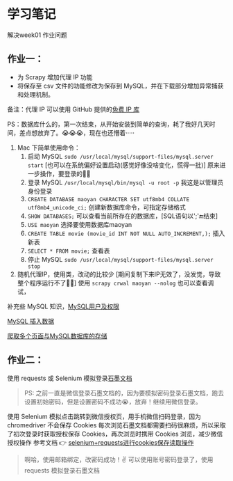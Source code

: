 # 学习笔记

解决week01 作业问题

## 作业一：

- 为 Scrapy 增加代理 IP 功能
- 将保存至 csv 文件的功能修改为保存到 MySQL，并在下载部分增加异常捕获和处理机制。

备注：代理 IP 可以使用 GitHub 提供的[免费 IP 库](https://github.com/jhao104/proxy_pool)

PS：数据库什么的，第一次结束，从开始安装到简单的查询，耗了我好几天时间，差点想放弃了。😭😭😭，现在也还懵着·····

1. Mac 下简单使用命令：
   1. 启动 MySQL `sudo /usr/local/mysql/support-files/mysql.server start`  [也可以在系统偏好设置启动(感觉好像没啥变化，慌得一批)] 原来进一步操作，要登录的🤦‍♂️
   2. 登录 MySQL `/usr/local/mysql/bin/mysql -u root -p` 我这是以管理员身份登录
   3. `CREATE DATABASE maoyan CHARACTER SET utf8mb4 COLLATE utf8mb4_unicode_ci;` 创建新数据库命令，可指定存储格式
   4. `SHOW DATABASES;` 可以查看当前所存在的数据库，[SQL语句以';'🔚结束]
   5. `USE maoyan` 选择要使用数据库maoyan
   6. `CREATE TABLE movie (movie_id INT NOT NULL AUTO_INCREMENT,);` 插入新表
   7. `SELECT * FROM movie;` 查看表
   8. 停止 MySQL `sudo /usr/local/mysql/support-files/mysql.server stop`
2. 随机代理IP，使用类，改动的比较少 [期间复制下来IP无效了，没发觉，导致整个程序运行不了🤦‍♂️] 使用 `scrapy crwal maoyan --nolog` 也可以查看调试，

补充些 MySQL 知识，[MySQL用户及权限](https://zhuanlan.zhihu.com/p/55798418)

[MySQL 插入数据](https://geek-docs.com/mysql/mysql-basic/mysql-insert-data.html)

[爬取多个页面与MySQL数据库的存储](https://zhuanlan.zhihu.com/p/41010643)

## 作业二：

使用 requests 或 Selenium 模拟登录[石墨文档](https://shimo.im)

> PS: 之前一直是微信登录石墨文档的，因为要模拟密码登录石墨文档，跑去设置初始密码，但是设置密码不成功😭，放弃！继续用微信登录。

使用 Selenium 模拟点击跳转到微信授权页，用手机微信扫码登录，因为 chromedriver 不会保存 Cookies 每次浏览石墨文档都需要扫码很麻烦，所以采取了初次登录时获取授权保存 Cookies，再次浏览时携带 Cookies 浏览，减少微信授权操作
参考文档 👉 [selenium+requests进行cookies保存读取操作](https://www.jianshu.com/p/c443be410987)

> 啊哈，使用邮箱绑定，改密码成功！✌️ 可以使用账号密码登录了，使用 requests 模拟登录石墨文档